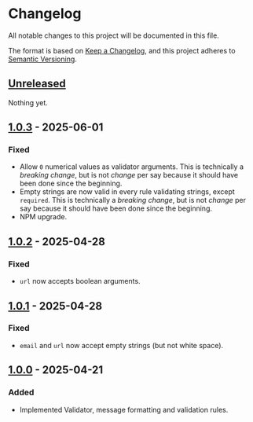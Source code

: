 # Changelog

All notable changes to this project will be documented in this file.

The format is based on [Keep a Changelog](https://keepachangelog.com/en/1.0.0/),
and this project adheres to [Semantic Versioning](https://semver.org/spec/v2.0.0.html).

## [Unreleased]

Nothing yet.

## [1.0.3] - 2025-06-01

### Fixed

- Allow `0` numerical values as validator arguments. This is technically a _breaking change_, but is not _change_ per say because it should have been done since the beginning.
- Empty strings are now valid in every rule validating strings, except `required`. This is technically a _breaking change_, but is not _change_ per say because it should have been done since the beginning.
- NPM upgrade.

## [1.0.2] - 2025-04-28

### Fixed

- `url` now accepts boolean arguments.

## [1.0.1] - 2025-04-28

### Fixed

- `email` and `url` now accept empty strings (but not white space).

## [1.0.0] - 2025-04-21

### Added

- Implemented Validator, message formatting and validation rules.

[unreleased]: https://github.com/Logitar/js/compare/v1.0.3...HEAD
[1.0.3]: https://github.com/Logitar/js/compare/v1.0.2...v1.0.3
[1.0.2]: https://github.com/Logitar/js/compare/v1.0.1...v1.0.2
[1.0.1]: https://github.com/Logitar/js/compare/v1.0.0...v1.0.1
[1.0.0]: https://github.com/Logitar/js/releases/tag/v1.0.0

